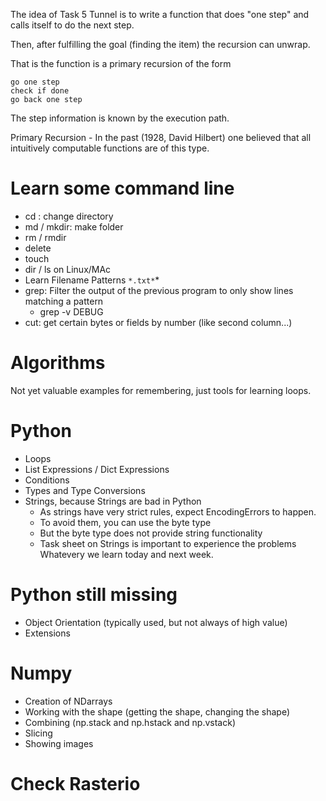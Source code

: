 
The idea of Task 5 Tunnel is to write a function that does "one step" and calls
itself to do the next step.

Then, after fulfilling the goal (finding the item) the recursion can unwrap.

That is the function is a primary recursion of the form
```
go one step
check if done
go back one step
```

The step information is known by the execution path.

Primary Recursion - In the past (1928, David Hilbert) one believed that all intuitively computable functions are of this type.
# Learn some command line

- cd : change directory
- md / mkdir: make folder
- rm / rmdir
- delete
- touch
- dir / ls on Linux/MAc
- Learn Filename Patterns  `*.txt*`*
- grep: Filter the output of the previous program to only show lines matching a pattern
	- grep -v DEBUG
- cut: get certain bytes or fields by number (like second column...)

# Algorithms

Not yet valuable examples for remembering, just tools for learning loops.

# Python
- Loops
- List Expressions / Dict Expressions
- Conditions
- Types and Type Conversions 
- Strings, because Strings are bad in Python
	- As strings have very strict rules, expect EncodingErrors to happen.
	- To avoid them, you can use the byte type
	- But the byte type does not provide string functionality
	- Task sheet on Strings is important to experience the problems
Whatevery we learn today and next week.

# Python still missing
- Object Orientation (typically used, but not always of high value)
- Extensions

# Numpy
- Creation of NDarrays
- Working with the shape (getting the shape, changing the shape)
- Combining (np.stack and np.hstack and np.vstack) 
- Slicing
- Showing images

# Check Rasterio 
